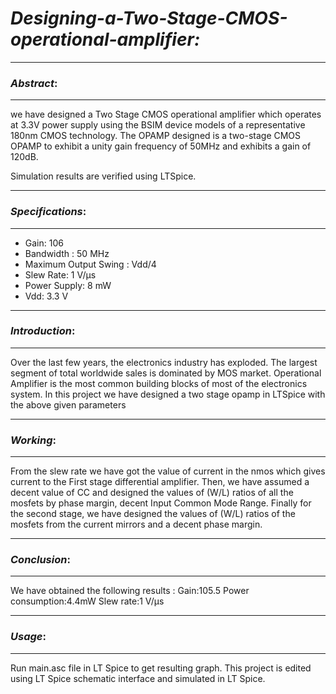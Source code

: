 # ***Designing-a-Two-Stage-CMOS-operational-amplifier:***

----------
### *Abstract*:

----------



we have designed a Two Stage CMOS operational amplifier which operates at 3.3V power supply using the BSIM device models
of a representative 180nm CMOS technology. The OPAMP designed is a two-stage CMOS OPAMP to exhibit a unity gain frequency
of 50MHz and exhibits a gain of 120dB.

Simulation results are verified using LTSpice.

-------------
### *Specifications*:

-------------

- Gain: 106
- Bandwidth : 50 MHz
- Maximum Output Swing : Vdd/4
- Slew Rate: 1 V/μs
- Power Supply: 8 mW
- Vdd: 3.3 V

-------------
### *Introduction*:

-------------

Over the last few years, the electronics industry has exploded. The largest segment of total worldwide sales is dominated 
by MOS market. Operational Amplifier is the most common building blocks of most of the electronics system. 
In this project we have designed a two stage opamp in LTSpice with the above given parameters

-------------
### *Working*:

-------------

From the slew rate we have got the value of current in the nmos which gives current to the First stage differential amplifier.
Then, we have assumed a decent value of CC and designed the values of (W/L) ratios of all the mosfets by phase margin, 
decent Input Common Mode Range. Finally for the second stage, we have designed the values of (W/L) ratios of the mosfets
from the current mirrors and a decent phase margin.


-------------
### *Conclusion*:

-------------

We have obtained the following results :
Gain:105.5
Power consumption:4.4mW
Slew rate:1 V/μs

-------------
### *Usage*:

-------------
Run main.asc file in LT Spice to get resulting graph.
This project is edited using LT Spice schematic interface and simulated in LT Spice.




